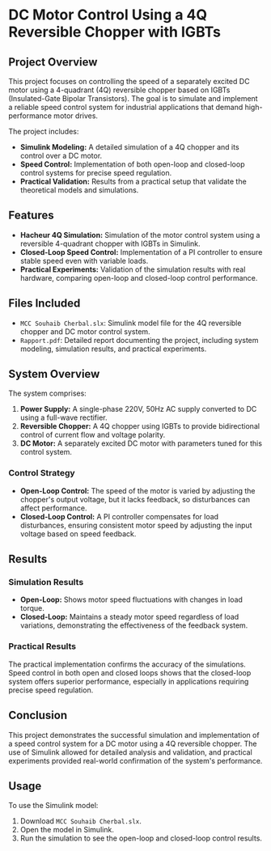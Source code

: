 # DC Motor Control Using a 4Q Reversible Chopper with IGBTs

## Project Overview

This project focuses on controlling the speed of a separately excited DC motor using a 4-quadrant (4Q) reversible chopper based on IGBTs (Insulated-Gate Bipolar Transistors). The goal is to simulate and implement a reliable speed control system for industrial applications that demand high-performance motor drives.

The project includes:

- **Simulink Modeling:** A detailed simulation of a 4Q chopper and its control over a DC motor.
- **Speed Control:** Implementation of both open-loop and closed-loop control systems for precise speed regulation.
- **Practical Validation:** Results from a practical setup that validate the theoretical models and simulations.

## Features

- **Hacheur 4Q Simulation:** Simulation of the motor control system using a reversible 4-quadrant chopper with IGBTs in Simulink.
- **Closed-Loop Speed Control:** Implementation of a PI controller to ensure stable speed even with variable loads.
- **Practical Experiments:** Validation of the simulation results with real hardware, comparing open-loop and closed-loop control performance.

## Files Included

- `MCC Souhaib Cherbal.slx`: Simulink model file for the 4Q reversible chopper and DC motor control system.
- `Rapport.pdf`: Detailed report documenting the project, including system modeling, simulation results, and practical experiments.

## System Overview

The system comprises:

1. **Power Supply:** A single-phase 220V, 50Hz AC supply converted to DC using a full-wave rectifier.
2. **Reversible Chopper:** A 4Q chopper using IGBTs to provide bidirectional control of current flow and voltage polarity.
3. **DC Motor:** A separately excited DC motor with parameters tuned for this control system.

### Control Strategy

- **Open-Loop Control:** The speed of the motor is varied by adjusting the chopper's output voltage, but it lacks feedback, so disturbances can affect performance.
- **Closed-Loop Control:** A PI controller compensates for load disturbances, ensuring consistent motor speed by adjusting the input voltage based on speed feedback.

## Results

### Simulation Results

- **Open-Loop:** Shows motor speed fluctuations with changes in load torque.
- **Closed-Loop:** Maintains a steady motor speed regardless of load variations, demonstrating the effectiveness of the feedback system.

### Practical Results

The practical implementation confirms the accuracy of the simulations. Speed control in both open and closed loops shows that the closed-loop system offers superior performance, especially in applications requiring precise speed regulation.

## Conclusion

This project demonstrates the successful simulation and implementation of a speed control system for a DC motor using a 4Q reversible chopper. The use of Simulink allowed for detailed analysis and validation, and practical experiments provided real-world confirmation of the system's performance.

## Usage

To use the Simulink model:

1. Download `MCC Souhaib Cherbal.slx`.
2. Open the model in Simulink.
3. Run the simulation to see the open-loop and closed-loop control results.
